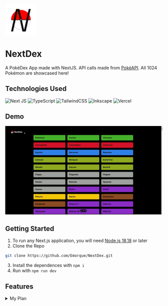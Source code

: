 <img src="/public/nextdex.svg" alt="NextDex Logo" height="100" width="100"/>
  
# NextDex
A PokéDex App made with NextJS. API calls made from [PokéAPI](https://pokeapi.co/). All 1024 Pokémon are showcased here!

## Technologies Used
![Next JS](https://img.shields.io/badge/Next-black?style=for-the-badge&logo=next.js&logoColor=white)
![TypeScript](https://img.shields.io/badge/typescript-%23007ACC.svg?style=for-the-badge&logo=typescript&logoColor=white)
![TailwindCSS](https://img.shields.io/badge/tailwindcss-%2338B2AC.svg?style=for-the-badge&logo=tailwind-css&logoColor=white)
![Inkscape](https://img.shields.io/badge/Inkscape-e0e0e0?style=for-the-badge&logo=inkscape&logoColor=080A13)
![Vercel](https://img.shields.io/badge/vercel-%23000000.svg?style=for-the-badge&logo=vercel&logoColor=white)

## Demo
<img src="/public/NextDex_demo.gif"/>

## Getting Started
1. To run any Next.js application, you will need [Node.js 18.18](https://nodejs.org/en) or later
2. Clone the Repo
```sh
git clone https://github.com/Emorque/NextDex.git
```
3. Install the dependences with ```npm i```
4. Run with ```npm run dev```

## Features
<details>
  <summary>
    My Plan
  </summary>
  
- A Table of All Pokemon ☑️
- Table populated with cards from an API call ☑️
- Search Bar (HomePage) ☑️
- Images of Pokemon to get with the card ☐ 
  - Include a checkbox to switch between sprites of Pokemon ☐
- Clicking on the Pokemon Card will send to a new Page with info only about that Pokemon ☑️
  - On that Page, there will be:
    - Sprite ☑️
      - Toggle for multiple Sprites (Maybe implement a Carousel, Pagination, or Scroll Area)
    - Stats ☑️
    - Abilities ☑️
    - National Dex Number ☑️
      - Entries from specific PokeDex ☑️
    - Move List ☑️
    - Type(s) ☑️
    - Pokedex Entry
      - Entries from multiple games ☑️
    - Arrows to the left and right to go to the previous and next Pokemon ☑️
    - Where to catch  
    - Evolution Chain ☑️
    - Name of Pokemon ☑️
      - Name in multiple languages ☑️
- Have a Home Page ☑️
- Have a Pokemon Table for each Generation and one with every Pokemon ☐
- Create Animations ☐
- Create a Theme / Pallete / Background ☐
- More that I Haven't Thought of Yet ☐
</details>
